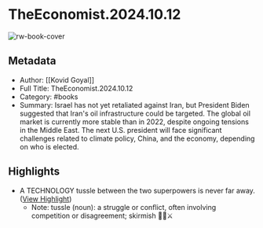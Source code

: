# TheEconomist.2024.10.12

![rw-book-cover](https://readwise-assets.s3.amazonaws.com/media/reader/parsed_document_assets/225905200/wlbZ-n7HkeV8BhBfZxABMC4nwSilxRWPC8WLbslV4uY-cove_6CHcmC7.jpg)

## Metadata
- Author: [[Kovid Goyal]]
- Full Title: TheEconomist.2024.10.12
- Category: #books
- Summary: Israel has not yet retaliated against Iran, but President Biden suggested that Iran's oil infrastructure could be targeted. The global oil market is currently more stable than in 2022, despite ongoing tensions in the Middle East. The next U.S. president will face significant challenges related to climate policy, China, and the economy, depending on who is elected.

## Highlights
- A TECHNOLOGY tussle between the two superpowers is never far away. ([View Highlight](https://read.readwise.io/read/01ja96q3rgtebrtgdeev7cws5v))
    - Note: tussle (noun): a struggle or conflict, often involving competition or disagreement; skirmish 🤼‍♂️⚔️


